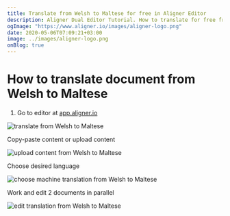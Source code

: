 ```yaml
---
title: Translate from Welsh to Maltese for free in Aligner Editor
description: Aligner Dual Editor Tutorial. How to translate for free from Welsh to Maltese. Aligner is multilingual document management platform. 
ogImage: "https://www.aligner.io/images/aligner-logo.png"
date: 2020-05-06T07:09:21+03:00
image: ../images/aligner-logo.png
onBlog: true
---
```


# How to translate document from Welsh to Maltese

1. Go to editor at [app.aligner.io](https://app.aligner.io "Aligner App web page")

![translate from Welsh to Maltese](../aligner-blank-editor.png "translate from Welsh to Maltese")

Copy-paste content or upload content

![upload content from Welsh to Maltese](../aligner-uploaded-document.png "upload content from Welsh to Maltese")

Choose desired language

![choose machine translation from Welsh to Maltese](../aligner-language-dropdown.png "choose machine translation from Welsh to Maltese")

Work and edit 2 documents in parallel

![edit translation from Welsh to Maltese](../aligner-double-sitded-editor.png "edit translation from Welsh to Maltese")

